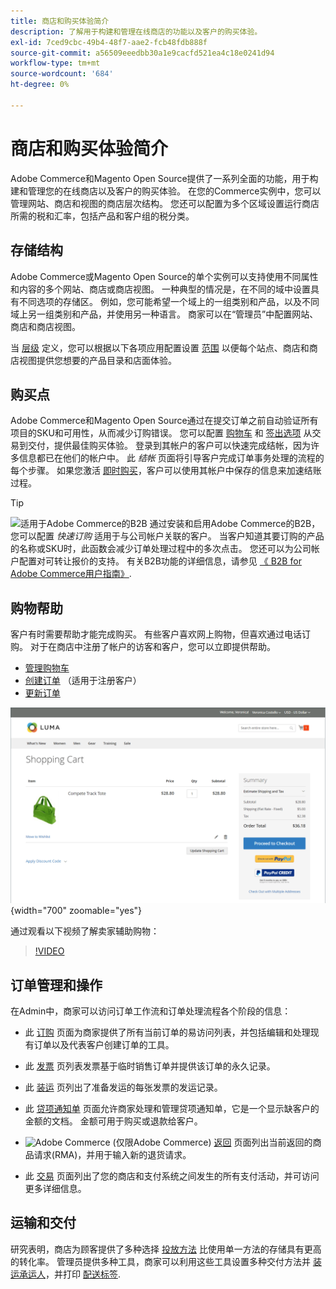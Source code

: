 ```yaml
---
title: 商店和购买体验简介
description: 了解用于构建和管理在线商店的功能以及客户的购买体验。
exl-id: 7ced9cbc-49b4-48f7-aae2-fcb48fdb888f
source-git-commit: a56509eeedbb30a1e9cacfd521ea4c18e0241d94
workflow-type: tm+mt
source-wordcount: '684'
ht-degree: 0%

---
```


# 商店和购买体验简介

Adobe Commerce和Magento Open Source提供了一系列全面的功能，用于构建和管理您的在线商店以及客户的购买体验。 在您的Commerce实例中，您可以管理网站、商店和视图的商店层次结构。 您还可以配置为多个区域设置运行商店所需的税和汇率，包括产品和客户组的税分类。

## 存储结构

Adobe Commerce或Magento Open Source的单个实例可以支持使用不同属性和内容的多个网站、商店或商店视图。 一种典型的情况是，在不同的域中设置具有不同选项的存储区。 例如，您可能希望一个域上的一组类别和产品，以及不同域上另一组类别和产品，并使用另一种语言。 商家可以在“管理员”中配置网站、商店和商店视图。

当 [层级](stores.md) 定义，您可以根据以下各项应用配置设置 [范围](../getting-started/websites-stores-views.md#scope-settings) 以便每个站点、商店和商店视图提供您想要的产品目录和店面体验。

## 购买点

Adobe Commerce和Magento Open Source通过在提交订单之前自动验证所有项目的SKU和可用性，从而减少订购错误。 您可以配置 [购物车](cart.md) 和 [签出选项](checkout-process.md) 从交易到交付，提供最佳购买体验。 登录到其帐户的客户可以快速完成结帐，因为许多信息都已在他们的帐户中。 此 _结帐_ 页面将引导客户完成订单事务处理的流程的每个步骤。 如果您激活 [即时购买](checkout-instant-purchase.md)，客户可以使用其帐户中保存的信息来加速结账过程。

>[!TIP]
>
>![适用于Adobe Commerce的B2B](../assets/b2b.svg) 通过安装和启用Adobe Commerce的B2B，您可以配置 _快速订购_ 适用于与公司帐户关联的客户。 当客户知道其要订购的产品的名称或SKU时，此函数会减少订单处理过程中的多次点击。 您还可以为公司帐户配置对可转让报价的支持。 有关B2B功能的详细信息，请参见 [《 B2B for Adobe Commerce用户指南》](https://experienceleague.adobe.com/docs/commerce-admin/b2b/introduction.html).

## 购物帮助

客户有时需要帮助才能完成购买。 有些客户喜欢网上购物，但喜欢通过电话订购。 对于在商店中注册了帐户的访客和客户，您可以立即提供帮助。

- [管理购物车](shopping-assisted-cart-manage.md)
- [创建订单](customer-account-create-order.md) （适用于注册客户）
- [更新订单](order-update.md)

![购物车](./assets/storefront-cart-price-group-discount.png){width="700" zoomable="yes"}

通过观看以下视频了解卖家辅助购物：

>[!VIDEO](https://video.tv.adobe.com/v/343662/?quality=12)

## 订单管理和操作

在Admin中，商家可以访问订单工作流和订单处理流程各个阶段的信息：

- 此 [订购](orders.md) 页面为商家提供了所有当前订单的易访问列表，并包括编辑和处理现有订单以及代表客户创建订单的工具。

- 此 [发票](invoices.md) 页列表发票基于临时销售订单并提供该订单的永久记录。

- 此 [装运](shipments.md) 页列出了准备发运的每张发票的发运记录。

- 此 [贷项通知单](credit-memos.md) 页面允许商家处理和管理贷项通知单，它是一个显示缺客户的金额的文档。 金额可用于购买或退款给客户。

- ![Adobe Commerce](../assets/adobe-logo.svg) (仅限Adobe Commerce) [返回](returns.md) 页面列出当前返回的商品请求(RMA)，并用于输入新的退货请求。

- 此 [交易](transactions.md) 页面列出了您的商店和支付系统之间发生的所有支付活动，并可访问更多详细信息。

## 运输和交付

研究表明，商店为顾客提供了多种选择 [投放方法](delivery.md) 比使用单一方法的存储具有更高的转化率。 管理员提供多种工具，商家可以利用这些工具设置多种交付方法并 [装运承运人](carriers.md)，并打印 [配送标签](shipping-labels.md).
